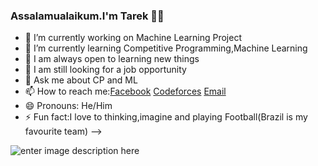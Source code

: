### Assalamualaikum.I'm Tarek 👋✨


- 🔭 I’m currently working on Machine Learning Project
- 🌱 I’m currently learning Competitive Programming,Machine Learning
- 👯 I am always open to learning new things
- 🤔 I am still looking for a job opportunity
- 💬 Ask me about CP and ML
- 📫 How to reach me:[Facebook](https://www.facebook.com/profile.php?id=100011716865124) [Codeforces](https://codeforces.com/profile/T--o_o--T) [Email](mdtarek168504@gmail.com)
- 😄 Pronouns: He/Him
- ⚡ Fun fact:I love to thinking,imagine and playing Football(Brazil is my favourite team)
-->


![enter image description here](https://github-readme-stats.vercel.app/api?username=tarektusher&&show_icons=true&title_color=ffffff&icon_color=bb2acf&text_color=daf7dc&bg_color=151515)
